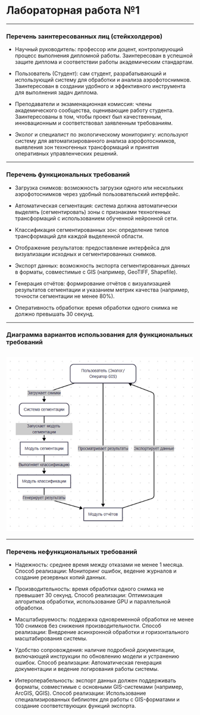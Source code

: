 # Лабораторная работа №1
---
### Перечень заинтересованных лиц (стейкхолдеров)

- Научный руководитель: профессор или доцент, контролирующий процесс выполнения дипломной работы. Заинтересован в успешной защите диплома и соответствии работы академическим стандартам.

- Пользователь (Студент): сам студент, разрабатывающий и использующий систему для обработки и анализа аэрофотоснимков. Заинтересован в создании удобного и эффективного инструмента для выполнения задач диплома.

- Преподаватели и экзаменационная комиссия: члены академического сообщества, оценивающие работу студента. Заинтересованы в том, чтобы проект был качественным, инновационным и соответствовал заявленным требованиям.

- Эколог и специалист по экологическому мониторингу: используют систему для автоматизированного анализа аэрофотоснимков, выявления зон техногенных трансформаций и принятия оперативных управленческих решений.

---
### Перечень функциональных требований

- Загрузка снимков: возможность загрузки одного или нескольких аэрофотоснимков через удобный пользовательский интерфейс.

- Автоматическая сегментация: система должна автоматически выделять (сегментировать) зоны с признаками техногенных трансформаций с использованием обученной нейронной сети.

- Классификация сегментированных зон: определение типов трансформаций для каждой выделенной области.

- Отображение результатов: предоставление интерфейса для визуализации исходных и сегментированных снимков.

- Экспорт данных: возможность экспорта сегментированных данных в форматы, совместимые с GIS (например, GeoTIFF, Shapefile).

- Генерация отчётов: формирование отчётов с визуализацией результатов сегментации и указанием метрик качества (например, точности сегментации не менее 80%).

- Оперативность обработки: время обработки одного снимка не должно превышать 30 секунд.


---
### Диаграмма вариантов использования для функциональных требований

![uml_paps_1](<диаграмма вариантов использования.jpg>)
---


---
### Перечень нефункциональных требований

- Надежность: среднее время между отказами не менее 1 месяца.
Способ реализации: Мониторинг ошибок, ведение журналов и создание резервных копий данных.

- Производительность: время обработки одного снимка не превышает 30 секунд.
Способ реализации: Оптимизация алгоритмов обработки, использование GPU и параллельной обработки.

- Масштабируемость: поддержка одновременной обработки не менее 100 снимков без снижения производительности.
Способ реализации: Внедрение асинхронной обработки и горизонтального масштабирования системы.

- Удобство сопровождения: наличие подробной документации, включающей инструкции по обновлению модели и устранению ошибок.
Способ реализации: Автоматическая генерация документации и ведение логирования работы системы.

- Интероперабельность: экспорт данных должен поддерживать форматы, совместимые с основными GIS-системами (например, ArcGIS, QGIS).
Способ реализации: Использование специализированных библиотек для работы с GIS-форматами и создание соответствующих функций экспорта.